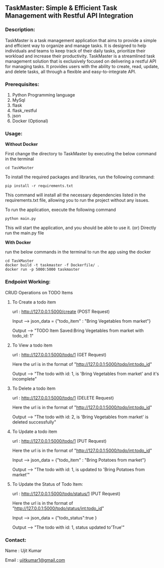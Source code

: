 ## TaskMaster: Simple & Efficient Task Management with Restful API Integration

### Description:

TaskMaster is a task management application that aims to provide a simple and efficient way to organize and manage
tasks. It is designed to help individuals and teams to keep track of their daily tasks, prioritize their workload and
increase their productivity. TaskMaster is a streamlined task management solution that is exclusively focused on
delivering a restful API for managing tasks. It provides users with the ability to create, read, update, and delete
tasks, all through a flexible and easy-to-integrate API.

### Prerequisites:

1. Python Programming language
2. MySql
3. flask
4. flask_restful
5. json
6. Docker (Optional)

### Usage:

__Without Docker__

First change the directory to TaskMaster by executing the below command in the terminal

```
cd TaskMaster
```

To install the required packages and libraries, run the following command:


```
pip install -r requirements.txt
```

This command will install all the necessary dependencies listed in the requirements.txt file, allowing you to run the
project without any issues.

To run the application, execute the following command

```
python main.py
```

This will start the application, and you should be able to use it. (or) Directly run the main.py file


__With Docker__

run the below commands in the terminal to run the app using the docker

```
cd TaskMaster
docker build -t taskmaster -f Dockerfile/ .
docker run -p 5000:5000 taskmaster
```

### Endpoint Working:

CRUD Operations on TODO Items

1. To Create a todo item

   url : http://127.0.0.1:5000/create (POST Request)

   Input --> json_data = {"todo_item" : "Bring Vegetables from market"}

   Output --> "TODO Item Saved:Bring Vegetables from market with todo_id: 1"


2. To View a todo item

   url : http://127.0.0.1:5000/todo/1 (GET Request)
   
   Here the url is in the format of "http://127.0.0.1:5000/todo/<int:todo_id>"

   Output --> "The todo with id: 1, is 'Bring Vegetables from market' and it's incomplete"


3. To Delete a todo item

   url : http://127.0.0.1:5000/todo/1 (DELETE Request)
   
   Here the url is in the format of "http://127.0.0.1:5000/todo/<int:todo_id>"

   Output --> "The todo with id: 2, is 'Bring Vegetables from market' is deleted successfully"


4. To Update a todo item

   url : http://127.0.0.1:5000/todo/1 (PUT Request)
   
   Here the url is in the format of "http://127.0.0.1:5000/todo/<int:todo_id>"

   Input --> json_data = {"todo_item" : "Bring Potatoes from market"}

   Output --> "The todo with id: 1, is updated to 'Bring Potatoes from market'"


5. To Update the Status of Todo Item:

   url : http://127.0.0.1:5000/todo/status/1 (PUT Request)
   
   Here the url is in the format of "http://127.0.0.1:5000/todo/status/<int:todo_id>"

   Input --> json_data = {"todo_status":true }

   Output --> "The todo with id: 1, status updated to'True'"

### Contact:

Name : Ujit Kumar

Email : ujitkumar1@gmail.com